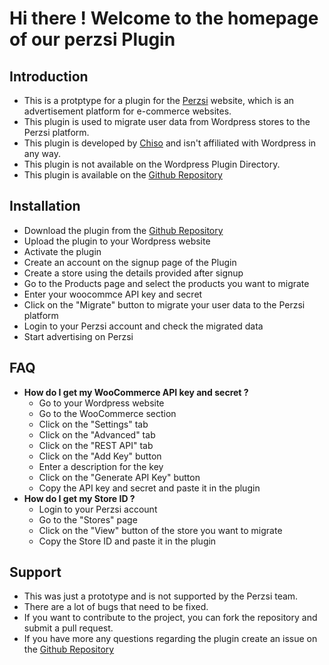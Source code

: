 # Hi there ! Welcome to the homepage of our perzsi Plugin

## Introduction

- This is a protptype for a plugin for the [Perzsi]() website, which is an advertisement platform for e-commerce websites.
- This plugin is used to migrate user data from Wordpress stores to the Perzsi platform.
- This plugin is developed by [Chiso](https://github.com/raeeceip) and isn't affiliated with Wordpress in any way.
- This plugin is not available on the Wordpress Plugin Directory.
- This plugin is available on the [Github Repository]()

## Installation

- Download the plugin from the [Github Repository]()
- Upload the plugin to your Wordpress website
- Activate the plugin
- Create an account on the signup page of the Plugin
- Create a store using the details provided after signup
- Go to the Products page and select the products you want to migrate
- Enter your woocommce API key and secret
- Click on the "Migrate" button to migrate your user data to the Perzsi platform
- Login to your Perzsi account and check the migrated data
- Start advertising on Perzsi

## FAQ

- **How do I get my WooCommerce API key and secret ?**
  - Go to your Wordpress website
  - Go to the WooCommerce section
  - Click on the "Settings" tab
  - Click on the "Advanced" tab
  - Click on the "REST API" tab
  - Click on the "Add Key" button
  - Enter a description for the key
  - Click on the "Generate API Key" button
  - Copy the API key and secret and paste it in the plugin
- **How do I get my Store ID ?**
  - Login to your Perzsi account
  - Go to the "Stores" page
  - Click on the "View" button of the store you want to migrate
  - Copy the Store ID and paste it in the plugin

## Support

- This was just a prototype and is not supported by the Perzsi team.
- There are a lot of bugs that need to be fixed.
- If you want to contribute to the project, you can fork the repository and submit a pull request.
- If you have more any questions regarding the plugin create an issue on the [Github Repository]()

